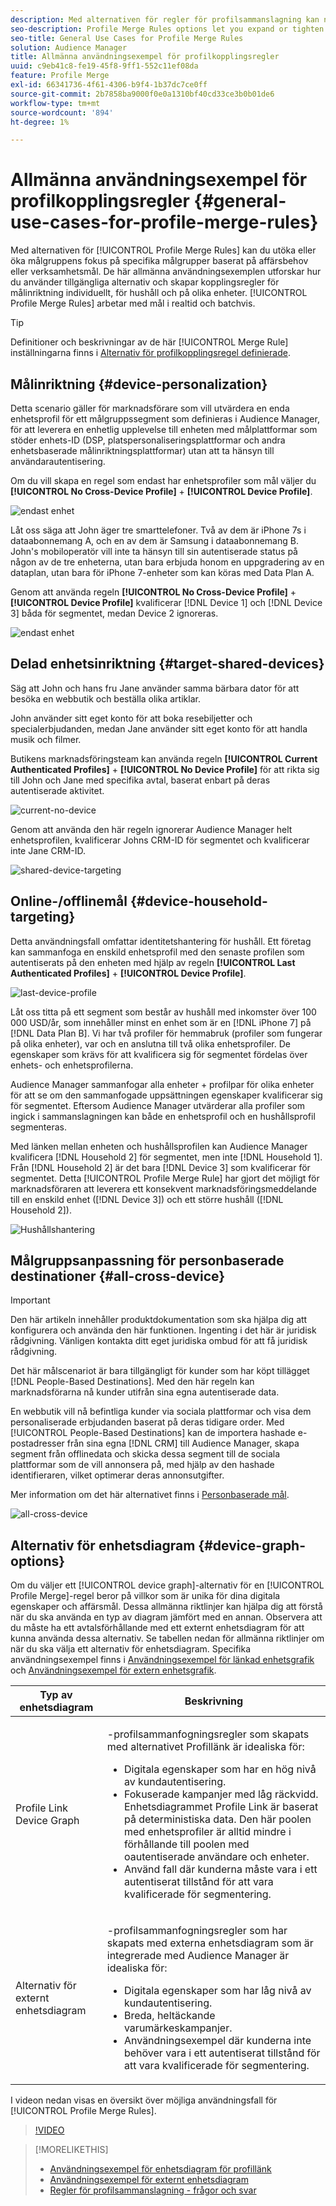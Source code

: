 ```yaml
---
description: Med alternativen för regler för profilsammanslagning kan ni utöka eller öka målgruppernas fokus på specifika målgrupper baserat på verksamhetens behov eller mål. De här allmänna användningsexemplen utforskar hur du använder tillgängliga alternativ och skapar kopplingsregler för målinriktning individuellt, för hushåll och på olika enheter.
seo-description: Profile Merge Rules options let you expand or tighten audience focus on specific audiences based on business needs or goals. These general use cases explore how to use available options and create merge rules for individual, household, and cross-device targeting.
seo-title: General Use Cases for Profile Merge Rules
solution: Audience Manager
title: Allmänna användningsexempel för profilkopplingsregler
uuid: c9eb41c8-fe19-45f8-9ff1-552c11ef08da
feature: Profile Merge
exl-id: 66341736-4f61-4306-b9f4-1b37dc7ce0ff
source-git-commit: 2b7858ba9000f0e0a1310bf40cd33ce3b0b01de6
workflow-type: tm+mt
source-wordcount: '894'
ht-degree: 1%

---
```


# Allmänna användningsexempel för profilkopplingsregler {#general-use-cases-for-profile-merge-rules}

Med alternativen för [!UICONTROL Profile Merge Rules] kan du utöka eller öka målgruppens fokus på specifika målgrupper baserat på affärsbehov eller verksamhetsmål. De här allmänna användningsexemplen utforskar hur du använder tillgängliga alternativ och skapar kopplingsregler för målinriktning individuellt, för hushåll och på olika enheter. [!UICONTROL Profile Merge Rules] arbetar med mål i realtid och batchvis.

>[!TIP]
>
>Definitioner och beskrivningar av de här [!UICONTROL Merge Rule] inställningarna finns i [Alternativ för profilkopplingsregel definierade](merge-rule-definitions.md).

## Målinriktning {#device-personalization}

Detta scenario gäller för marknadsförare som vill utvärdera en enda enhetsprofil för ett målgruppssegment som definieras i Audience Manager, för att leverera en enhetlig upplevelse till enheten med målplattformar som stöder enhets-ID (DSP, platspersonaliseringsplattformar och andra enhetsbaserade målinriktningsplattformar) utan att ta hänsyn till användarautentisering.

Om du vill skapa en regel som endast har enhetsprofiler som mål väljer du **[!UICONTROL No Cross-Device Profile]** + **[!UICONTROL Device Profile]**.

![endast enhet](assets/device-only.png)

Låt oss säga att John äger tre smarttelefoner. Två av dem är iPhone 7s i dataabonnemang A, och en av dem är Samsung i dataabonnemang B. John&#39;s mobiloperatör vill inte ta hänsyn till sin autentiserade status på någon av de tre enheterna, utan bara erbjuda honom en uppgradering av en dataplan, utan bara för iPhone 7-enheter som kan köras med Data Plan A.

Genom att använda regeln **[!UICONTROL No Cross-Device Profile]** + **[!UICONTROL Device Profile]** kvalificerar [!DNL Device 1] och [!DNL Device 3] båda för segmentet, medan Device 2 ignoreras.

![endast enhet](assets/device-management.png)

## Delad enhetsinriktning {#target-shared-devices}

Säg att John och hans fru Jane använder samma bärbara dator för att besöka en webbutik och beställa olika artiklar.

John använder sitt eget konto för att boka resebiljetter och specialerbjudanden, medan Jane använder sitt eget konto för att handla musik och filmer.

Butikens marknadsföringsteam kan använda regeln **[!UICONTROL Current Authenticated Profiles]** + **[!UICONTROL No Device Profile]** för att rikta sig till John och Jane med specifika avtal, baserat enbart på deras autentiserade aktivitet.

![current-no-device](assets/current-no-device.png)

Genom att använda den här regeln ignorerar Audience Manager helt enhetsprofilen, kvalificerar Johns CRM-ID för segmentet och kvalificerar inte Jane CRM-ID.

![shared-device-targeting](assets/shared-device-targeting.png)

## Online-/offlinemål {#device-household-targeting}

Detta användningsfall omfattar identitetshantering för hushåll. Ett företag kan sammanfoga en enskild enhetsprofil med den senaste profilen som autentiserats på den enheten med hjälp av regeln **[!UICONTROL Last Authenticated Profiles]** + **[!UICONTROL Device Profile]**.

![last-device-profile](assets/last-device-profile.png)

Låt oss titta på ett segment som består av hushåll med inkomster över 100 000 USD/år, som innehåller minst en enhet som är en [!DNL iPhone 7] på [!DNL Data Plan B]. Vi har två profiler för hemmabruk (profiler som fungerar på olika enheter), var och en anslutna till två olika enhetsprofiler. De egenskaper som krävs för att kvalificera sig för segmentet fördelas över enhets- och enhetsprofilerna.

Audience Manager sammanfogar alla enheter + profilpar för olika enheter för att se om den sammanfogade uppsättningen egenskaper kvalificerar sig för segmentet. Eftersom Audience Manager utvärderar alla profiler som ingick i sammanslagningen kan både en enhetsprofil och en hushållsprofil segmenteras.

Med länken mellan enheten och hushållsprofilen kan Audience Manager kvalificera [!DNL Household 2] för segmentet, men inte [!DNL Household 1]. Från [!DNL Household 2] är det bara [!DNL Device 3] som kvalificerar för segmentet. Detta [!UICONTROL Profile Merge Rule] har gjort det möjligt för marknadsföraren att leverera ett konsekvent marknadsföringsmeddelande till en enskild enhet ([!DNL Device 3]) och ett större hushåll ([!DNL Household 2]).

![Hushållshantering](assets/household-management.png)

## Målgruppsanpassning för personbaserade destinationer {#all-cross-device}

>[!IMPORTANT]
>
>Den här artikeln innehåller produktdokumentation som ska hjälpa dig att konfigurera och använda den här funktionen. Ingenting i det här är juridisk rådgivning. Vänligen kontakta ditt eget juridiska ombud för att få juridisk rådgivning.

Det här målscenariot är bara tillgängligt för kunder som har köpt tillägget [!DNL People-Based Destinations]. Med den här regeln kan marknadsförarna nå kunder utifrån sina egna autentiserade data.

En webbutik vill nå befintliga kunder via sociala plattformar och visa dem personaliserade erbjudanden baserat på deras tidigare order. Med [!UICONTROL People-Based Destinations] kan de importera hashade e-postadresser från sina egna [!DNL CRM] till Audience Manager, skapa segment från offlinedata och skicka dessa segment till de sociala plattformar som de vill annonsera på, med hjälp av den hashade identifieraren, vilket optimerar deras annonsutgifter.

Mer information om det här alternativet finns i [Personbaserade mål](../destinations/people-based-destinations-overview.md).

![all-cross-device](assets/all-cross-device.png)

## Alternativ för enhetsdiagram {#device-graph-options}

Om du väljer ett [!UICONTROL device graph]-alternativ för en [!UICONTROL Profile Merge]-regel beror på villkor som är unika för dina digitala egenskaper och affärsmål. Dessa allmänna riktlinjer kan hjälpa dig att förstå när du ska använda en typ av diagram jämfört med en annan. Observera att du måste ha ett avtalsförhållande med ett externt enhetsdiagram för att kunna använda dessa alternativ. Se tabellen nedan för allmänna riktlinjer om när du ska välja ett alternativ för enhetsdiagram. Specifika användningsexempel finns i [Användningsexempel för länkad enhetsgrafik](profile-link-use-case.md) och [Användningsexempel för extern enhetsgrafik](external-graph-use-cases.md).

<table id="table_66D9152D4FF040A186003272D456625D"> 
 <thead> 
  <tr> 
   <th colname="col1" class="entry"> Typ av enhetsdiagram </th> 
   <th colname="col2" class="entry"> Beskrivning </th> 
  </tr>
 </thead>
 <tbody> 
  <tr> 
   <td colname="col1"> <p><span class="wintitle"> Profile Link Device Graph </span> </p> </td> 
   <td colname="col2"> <p><span class="wintitle">-profilsammanfogningsregler</span> som skapats med alternativet <span class="wintitle"> Profillänk </span> är idealiska för: </p> <p> 
     <ul id="ul_FF44FA894BB2448887C8EDA9C8407EF9"> 
      <li id="li_E22505210C664FE6A9AA7C61244B36DA">Digitala egenskaper som har en hög nivå av kundautentisering. </li> 
      <li id="li_BE7112EE611E4DEB95B5C0A2852BFA97">Fokuserade kampanjer med låg räckvidd. Enhetsdiagrammet <span class="wintitle"> Profile Link</span> är baserat på deterministiska data. Den här poolen med enhetsprofiler är alltid mindre i förhållande till poolen med oautentiserade användare och enheter. </li> 
      <li id="li_5FD9E936A72A4EFE80E694FA2E08E385">Använd fall där kunderna måste vara i ett autentiserat tillstånd för att vara kvalificerade för segmentering. </li> 
     </ul> </p> </td> 
  </tr> 
  <tr> 
   <td colname="col1"> <p>Alternativ för externt enhetsdiagram </p> </td> 
   <td colname="col2"> <p><span class="wintitle">-profilsammanfogningsregler</span> som har skapats med externa enhetsdiagram som är integrerade med <span class="keyword"> Audience Manager </span> är idealiska för: </p> <p> 
     <ul id="ul_D76D773988604A619FA4A3BF37F910F0"> 
      <li id="li_969A0755A9E34CBEB2F7331C137B9A26">Digitala egenskaper som har låg nivå av kundautentisering. </li> 
      <li id="li_AC78C8B4AD5340FFAC44FE851096C6A6">Breda, heltäckande varumärkeskampanjer. </li> 
      <li id="li_14AEC54CE34440889A3A36324EC6F497">Användningsexempel där kunderna inte behöver vara i ett autentiserat tillstånd för att vara kvalificerade för segmentering. </li> 
     </ul> </p> </td> 
  </tr> 
 </tbody> 
</table>

I videon nedan visas en översikt över möjliga användningsfall för [!UICONTROL Profile Merge Rules].

>[!VIDEO](https://video.tv.adobe.com/v/28975/)

>[!MORELIKETHIS]
>
>* [Användningsexempel för enhetsdiagram för profillänk](profile-link-use-case.md)
>* [Användningsexempel för externt enhetsdiagram](external-graph-use-cases.md)
>* [Regler för profilsammanslagning - frågor och svar](../../faq/faq-profile-merge.md)
